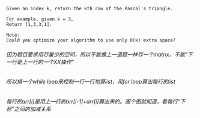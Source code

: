     Given an index k, return the kth row of the Pascal's triangle.

    For example, given k = 3,
    Return [1,3,3,1].

    Note:
    Could you optimize your algorithm to use only O(k) extra space?
    
###### 因为题目要求用尽量少的空间，所以不能像上一道题一样存一个matrix，不能“下一行是上一行的一个XX操作”
###### 所以搞一个while loop来控制一行一行地算list，用for loop算出每行的list
###### 每行的arr[i]是用上一行的arr[i-1]+arr[i]算出来的。画个图就知道，看每行“下标”之间的加减关系
